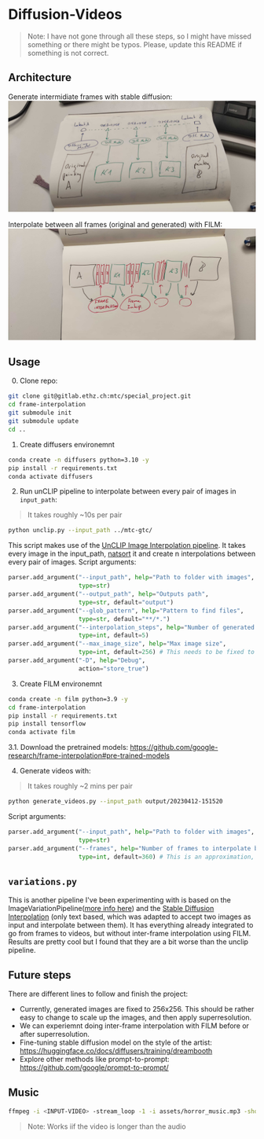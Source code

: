 # Diffusion-Videos
> Note: I have not gone through all these steps, so I might have missed something or there might be typos. Please, update this README if something is not correct.

## Architecture

Generate intermidiate frames with stable diffusion:
![](assets/sd_interpolation.jpg)

Interpolate between all frames (original and generated) with FILM:
![](assets/frame_interpolation.jpg)

## Usage

0. Clone repo:
```bash
git clone git@gitlab.ethz.ch:mtc/special_project.git
cd frame-interpolation
git submodule init
git submodule update
cd ..
```

1. Create diffusers environemnt
```bash
conda create -n diffusers python=3.10 -y
pip install -r requirements.txt
conda activate diffusers
```

2. Run unCLIP pipeline to interpolate between every pair of images in `input_path`:

> It takes roughly ~10s per pair

```bash
python unclip.py --input_path ../mtc-gtc/
```

This script makes use of the [UnCLIP Image Interpolation pipeline](https://github.com/huggingface/diffusers/tree/main/examples/community#unclip-image-interpolation-pipeline). It takes every image in the input_path, [natsort](https://github.com/SethMMorton/natsort/wiki/How-Does-Natsort-Work%3F) it and create n interpolations between every pair of images. Script arguments:
```python
parser.add_argument("--input_path", help="Path to folder with images",
                    type=str)
parser.add_argument("--output_path", help="Outputs path",
                    type=str, default="output")
parser.add_argument("--glob_pattern", help="Pattern to find files",
                    type=str, default="**/*.") 
parser.add_argument("--interpolation_steps", help="Number of generated frames between a pair of images",
                    type=int, default=5)
parser.add_argument("--max_image_size", help="Max image size",
                    type=int, default=256) # This needs to be fixed to 256 because the model outputs are fixed to 256x256
parser.add_argument("-D", help="Debug",
                    action="store_true")
```

3. Create FILM environemnt
```bash
conda create -n film python=3.9 -y
cd frame-interpolation
pip install -r requirements.txt
pip install tensorflow
conda activate film
```

3.1. Download the pretrained models: https://github.com/google-research/frame-interpolation#pre-trained-models

4. Generate videos with:

> It takes roughly ~2 mins per pair

```bash
python generate_videos.py --input_path output/20230412-151520
```
Script arguments:
```python
parser.add_argument("--input_path", help="Path to folder with images",
                    type=str)
parser.add_argument("--frames", help="Number of frames to interpolate between images",
                    type=int, default=360) # This is an approximation, because the number of frames N is: N=(2^times_to_interpolate+1). times_to_interpolate is the argument to the script, which must be an int (so there will be a bit more/less number of frames probably.)
```

## `variations.py`

This is another pipeline I've been experimenting with is based on the ImageVariationPipeline([more info here](https://huggingface.co/lambdalabs/sd-image-variations-diffusers)) and the [Stable Diffusion Interpolation](https://github.com/huggingface/diffusers/tree/main/examples/community#stable-diffusion-interpolation) (only text based, which was adapted to accept two images as input and interpolate between them). It has everything already integrated to go from frames to videos, but without inter-frame interpolation using FILM. Results are pretty cool but I found that they are a bit worse than the unclip pipeline.

## Future steps

There are different lines to follow and finish the project:
- Currently, generated images are fixed to 256x256. This should be rather easy to change to scale up the images, and then apply superresolution.
- We can experiemnt doing inter-frame interpolation with FILM before or after superresolution.
- Fine-tuning stable diffusion model on the style of the artist: https://huggingface.co/docs/diffusers/training/dreambooth
- Explore other methods like prompt-to-prompt: https://github.com/google/prompt-to-prompt/


## Music

```bash
ffmpeg -i <INPUT-VIDEO> -stream_loop -1 -i assets/horror_music.mp3 -shortest -map 0:v:0 -map 1:a:0 -c:v copy output.mp4
```
> Note: Works iif the video is longer than the audio